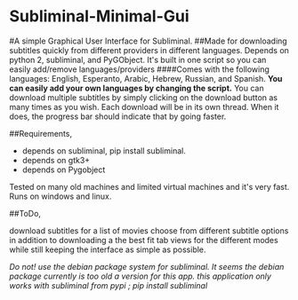 # Subliminal-Minimal-Gui

#A simple Graphical User Interface for Subliminal.
##Made for downloading subtitles quickly from different providers in different languages.
Depends on python 2, subliminal, and PyGObject.
It's built in one script so you can easily add/remove languages/providers
####Comes with the following languages:
English, Esperanto, Arabic, Hebrew, Russian, and Spanish.
**You can easily add your own languages by changing the script.**
You can download multiple subtitles by simply clicking on the download button as many times as you wish. Each download will be in its own thread. When it does, the progress bar should indicate that by going faster.

##Requirements,
- depends on subliminal, pip install subliminal.
- depends on gtk3+
- depends on Pygobject

Tested on many old machines and limited virtual machines and it's very fast.
Runs on windows and linux.



##ToDo,

download subtitles for a list of movies
choose from different subtitle options in addition to downloading a the best fit
tab views for the different modes while still keeping the interface as simple as possible.

*Do not! use the debian package system for subliminal. It seems the debian package currently is too old a version for this app. this application only works with subliminal from pypi ; pip install subliminal*
